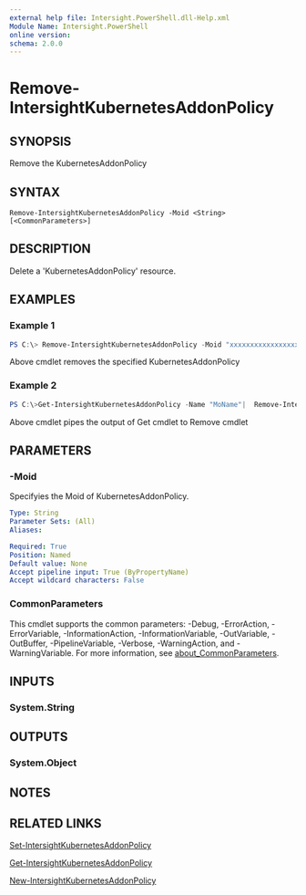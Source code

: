 ```yaml
---
external help file: Intersight.PowerShell.dll-Help.xml
Module Name: Intersight.PowerShell
online version:
schema: 2.0.0
---
```


# Remove-IntersightKubernetesAddonPolicy

## SYNOPSIS
Remove the KubernetesAddonPolicy

## SYNTAX

```
Remove-IntersightKubernetesAddonPolicy -Moid <String> [<CommonParameters>]
```

## DESCRIPTION
Delete a &apos;KubernetesAddonPolicy&apos; resource.

## EXAMPLES

### Example 1
```powershell
PS C:\> Remove-IntersightKubernetesAddonPolicy -Moid "xxxxxxxxxxxxxxxxxxxxxxxxxxx"
```
Above cmdlet removes the specified KubernetesAddonPolicy 

### Example 2
```powershell
PS C:\>Get-IntersightKubernetesAddonPolicy -Name "MoName"|  Remove-IntersightKubernetesAddonPolicy
```
Above cmdlet pipes the output of Get cmdlet to Remove cmdlet

## PARAMETERS

### -Moid
Specifyies the Moid of KubernetesAddonPolicy.

```yaml
Type: String
Parameter Sets: (All)
Aliases:

Required: True
Position: Named
Default value: None
Accept pipeline input: True (ByPropertyName)
Accept wildcard characters: False
```

### CommonParameters
This cmdlet supports the common parameters: -Debug, -ErrorAction, -ErrorVariable, -InformationAction, -InformationVariable, -OutVariable, -OutBuffer, -PipelineVariable, -Verbose, -WarningAction, and -WarningVariable. For more information, see [about_CommonParameters](http://go.microsoft.com/fwlink/?LinkID=113216).

## INPUTS

### System.String

## OUTPUTS

### System.Object
## NOTES

## RELATED LINKS

[Set-IntersightKubernetesAddonPolicy](./Set-IntersightKubernetesAddonPolicy.md)

[Get-IntersightKubernetesAddonPolicy](./Get-IntersightKubernetesAddonPolicy.md)

[New-IntersightKubernetesAddonPolicy](./New-IntersightKubernetesAddonPolicy.md)


